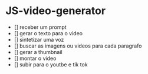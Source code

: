 # JS-video-generator

- [] receber um prompt
- [] gerar o texto para o video
- [] sintetizar uma voz
- [] buscar as imagens ou videos para cada paragrafo
- [] gerar a thumbnail
- [] montar o video
- [] subir para o youtbe e tik tok

